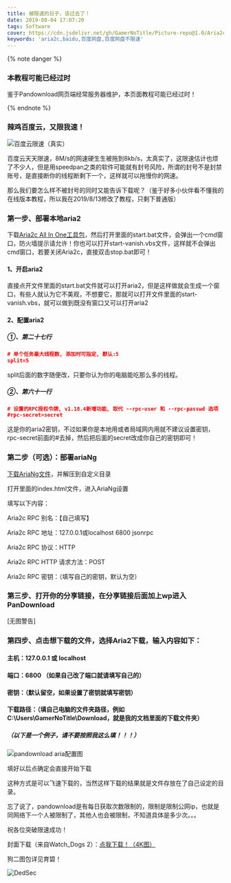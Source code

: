 ```yaml
---
title: 被限速的日子，该过去了！
date: 2019-08-04 17:07:20
tags: Software
cover: https://cdn.jsdelivr.net/gh/GamerNoTitle/Picture-repo@1.0/Aria2c-Break-BaiduNetDisk/Cover.jpg
keywords: 'aria2c,baidu,百度网盘,百度网盘不限速'
---
```


{% note danger %}

### 本教程可能已经过时

鉴于Pandownload网页端经常服务器维护，本页面教程可能已经过时！

{% endnote %}

### 辣鸡百度云，又限我速！

![百度云限速（真实）](https://cdn.jsdelivr.net/gh/GamerNoTitle/Picture-repo@1.0/Aria2c-Break-BaiduNetDisk/limited-speeds.png)

百度云天天限速，8M/s的网速硬生生被拖到8kb/s，太真实了，这限速估计也烦了不少人，但是用speedpan之类的软件可能就有封号风险，所谓的封号不是封禁账号，是直接断你的线程断剩下一个，这样就可以拖慢你的网速。



那么我们要怎么样不被封号的同时又能告诉下载呢？（鉴于好多小伙伴看不懂我的在线版本教程，所以我在2019/8/13修改了教程，只剩下普通版）



### 第一步、部署本地aria2

下载[Aria2c All In One工具包](https://github.com/GamerNoTitle/Aria2c-Break-BaiduNetDisk/raw/master/Aria2c%20All%20In%20One.zip)，然后打开里面的start.bat文件，会弹出一个cmd窗口，防火墙提示请允许！你也可以打开start-vanish.vbs文件，这样就不会弹出cmd窗口，若要关闭Aria2c，直接双击stop.bat即可！

#### 1、开启aria2

直接点开文件里面的start.bat文件就可以打开aria2，但是这样做就会生成一个窗口，有些人就认为它不美观，不想要它，那就可以打开文件里面的start-vanish.vbs，就可以做到既没有窗口又可以打开aria2

#### 2、配置aria2

##### ①、第二十七行

```json
# 单个任务最大线程数, 添加时可指定, 默认:5
split=5
```

split后面的数字随便改，只要你认为你的电脑能吃那么多的线程。

##### ②、第六十一行

```json
# 设置的RPC授权令牌, v1.18.4新增功能, 取代 --rpc-user 和 --rpc-passwd 选项
#rpc-secret=secret
```

这是你的aria2密钥，不过如果你是本地用或者局域网内用就不建议设置密钥，rpc-secret前面的#去掉，然后把后面的secret改成你自己的密钥即可！

### 第二步（可选）：部署ariaNg

[下载AriaNg文件](https://github.com/GamerNoTitle/Aria2c-Break-BaiduNetDisk/raw/master/AriaNg.zip)，并解压到自定义目录

打开里面的index.html文件，进入AriaNg设置

填写以下内容：

Aria2c RPC 别名：【自己填写】

Aria2c RPC 地址：127.0.0.1或localhost 6800 jsonrpc

Aria2c RPC 协议：HTTP

Aria2c RPC HTTP 请求方法：POST

Aria2c RPC 密钥：（填写自己的密钥，默认为空）



### 第三步、打开你的分享链接，在分享链接后面加上wp进入PanDownload

[无图警告]

### 第四步、点击想下载的文件，选择Aria2下载，输入内容如下：

#### 主机：127.0.0.1 或 localhost

#### 端口：6800 （如果自己改了端口就请填写自己的）

#### 密钥：（默认留空，如果设置了密钥就填写密钥）

#### 下载路径：（填自己电脑的文件夹路径，例如C:\Users\GamerNoTitle\Download，就是我的文档里面的下载文件夹）

##### （以下是一个例子，请不要按照我这么填！！！）

![pandownload aria配置图](https://github.com/GamerNoTitle/Aria2c-Break-BaiduNetDisk/blob/master/img/pandownload.png?raw=true)

填好以后点确定会直接开始下载

这种方式是可以飞速下载的，当然这样下载的结果就是文件存放在了自己设定的目录。



忘了说了，pandownload是有每日获取次数限制的，限制是限制公网ip，也就是同网络下一个人被限制了，其他人也会被限制，不知道具体是多少次。。。



祝各位突破限速成功！



封面下载（来自Watch_Dogs 2）：[点我下载！（4K图）](https://cdn.jsdelivr.net/gh/GamerNoTitle/Picture-repo@1.0/Aria2c-Break-BaiduNetDisk/Cover.jpg)

狗二图包详见育碧！

![DedSec](https://cdn.jsdelivr.net/gh/GamerNoTitle/Picture-repo@1.0/Aria2c-Break-BaiduNetDisk/Cover.jpg)